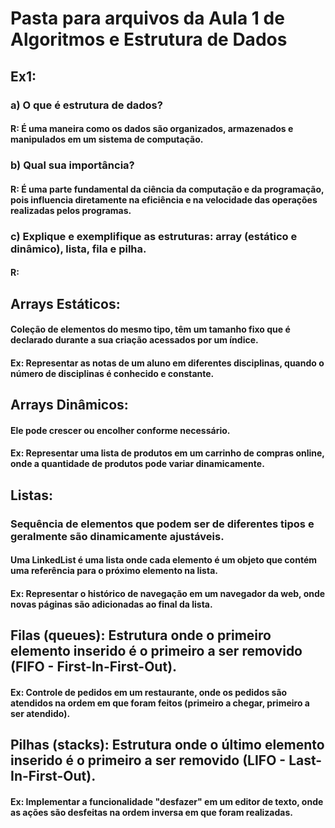 # Pasta para arquivos da Aula 1 de Algoritmos e Estrutura de Dados

## Ex1:

### a) O que é estrutura de dados?

#### R: É uma maneira como os dados são organizados, armazenados e manipulados em um sistema de computação.

### b) Qual sua importância?

#### R: É uma parte fundamental da ciência da computação e da programação, pois influencia diretamente na eficiência e na velocidade das operações realizadas pelos programas.

### c) Explique e exemplifique as estruturas: array (estático e dinâmico), lista, fila e pilha.

#### R: 

## Arrays Estáticos:
#### Coleção de elementos do mesmo tipo, têm um tamanho fixo que é declarado durante a sua criação acessados por um índice.

#### Ex: Representar as notas de um aluno em diferentes disciplinas, quando o número de disciplinas é conhecido e constante.

## Arrays Dinâmicos:
#### Ele pode crescer ou encolher conforme necessário.

#### Ex: Representar uma lista de produtos em um carrinho de compras online, onde a quantidade de produtos pode variar dinamicamente.

## Listas:
### Sequência de elementos que podem ser de diferentes tipos e geralmente são dinamicamente ajustáveis. 
#### Uma LinkedList é uma lista onde cada elemento é um objeto que contém uma referência para o próximo elemento na lista.

#### Ex: Representar o histórico de navegação em um navegador da web, onde novas páginas são adicionadas ao final da lista.

## Filas (queues): Estrutura onde o primeiro elemento inserido é o primeiro a ser removido (FIFO - First-In-First-Out).

#### Ex: Controle de pedidos em um restaurante, onde os pedidos são atendidos na ordem em que foram feitos (primeiro a chegar, primeiro a ser atendido).

## Pilhas (stacks): Estrutura onde o último elemento inserido é o primeiro a ser removido (LIFO - Last-In-First-Out).

#### Ex: Implementar a funcionalidade "desfazer" em um editor de texto, onde as ações são desfeitas na ordem inversa em que foram realizadas.
